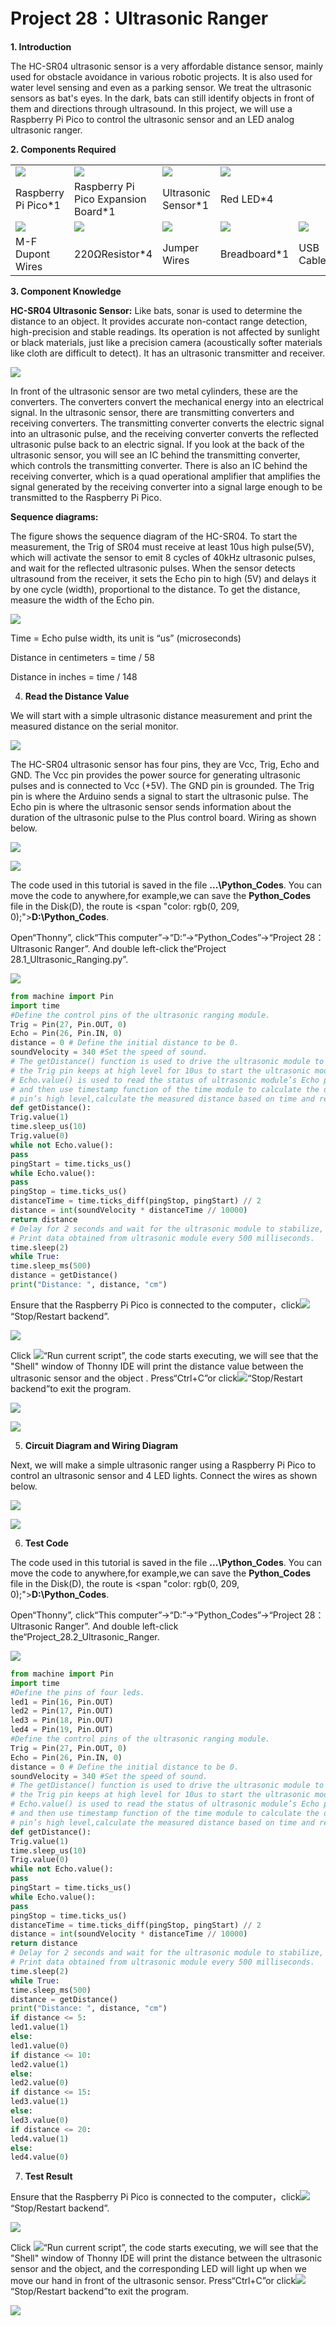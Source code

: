 # Project 28：Ultrasonic Ranger

**1. Introduction**

The HC-SR04 ultrasonic sensor is a very affordable distance sensor, mainly used for obstacle avoidance in various robotic projects. It is also used for water level sensing and even as a parking sensor. We treat the ultrasonic sensors as bat's eyes. In the dark, bats can still identify objects in front of them and directions through ultrasound. In this project, we will use a Raspberry Pi Pico to control the ultrasonic sensor and an LED analog ultrasonic ranger.  

**2. Components Required**

<table>
<tbody>
<tr class="odd">
<td><img src="https://raw.githubusercontent.com/keyestudio/KS3025-KS3025F-Keyestudio-Raspberry-Pi-Pico-Learning-Kit-Complete-Edition-Raspberry-Pi/master/media/ea74681ffd2116a2434692d34c25e829.jpeg" "width:1.92569in;height:0.76667in" /></td>
<td><img src="https://raw.githubusercontent.com/keyestudio/KS3025-KS3025F-Keyestudio-Raspberry-Pi-Pico-Learning-Kit-Complete-Edition-Raspberry-Pi/master/media/bbed91c0b45fcafc7e7163bfeabf68f9.png" "width:1.66944in;height:1.28472in" /></td>
<td><img src="https://raw.githubusercontent.com/keyestudio/KS3025-KS3025F-Keyestudio-Raspberry-Pi-Pico-Learning-Kit-Complete-Edition-Raspberry-Pi/master/media/85df6831220dec7d43a68bfc9b7382cb.png" "width:1.45764in;height:0.96319in" /></td>
<td><img src="https://raw.githubusercontent.com/keyestudio/KS3025-KS3025F-Keyestudio-Raspberry-Pi-Pico-Learning-Kit-Complete-Edition-Raspberry-Pi/master/media/7eb361d680dfa351f07f8527aeb37abd.png" "width:0.275in;height:1.17361in" /></td>
<td></td>
</tr>
<tr class="even">
<td>Raspberry Pi Pico*1</td>
<td>Raspberry Pi Pico Expansion Board*1</td>
<td>Ultrasonic Sensor*1</td>
<td>Red LED*4</td>
<td></td>
</tr>
<tr class="odd">
<td><img src="https://raw.githubusercontent.com/keyestudio/KS3025-KS3025F-Keyestudio-Raspberry-Pi-Pico-Learning-Kit-Complete-Edition-Raspberry-Pi/master/media/1fbdfe0569327d9a42600a54336bf7b5.png" "width:1.38819in;height:1.15833in" /></td>
<td><img src="https://raw.githubusercontent.com/keyestudio/KS3025-KS3025F-Keyestudio-Raspberry-Pi-Pico-Learning-Kit-Complete-Edition-Raspberry-Pi/master/media/098a2730d0b0a2a4b2079e0fc87fd38b.png" "width:1.22639in;height:0.49236in" /></td>
<td><img src="https://raw.githubusercontent.com/keyestudio/KS3025-KS3025F-Keyestudio-Raspberry-Pi-Pico-Learning-Kit-Complete-Edition-Raspberry-Pi/master/media/e9a8d050105397bb183512fb4ffdd2f6.png" "width:0.90694in;height:0.90139in" /></td>
<td><img src="https://raw.githubusercontent.com/keyestudio/KS3025-KS3025F-Keyestudio-Raspberry-Pi-Pico-Learning-Kit-Complete-Edition-Raspberry-Pi/master/media/e380dd26e4825be9a768973802a55fe6.png" "width:0.50347in;height:1.23333in" /></td>
<td><img src="https://raw.githubusercontent.com/keyestudio/KS3025-KS3025F-Keyestudio-Raspberry-Pi-Pico-Learning-Kit-Complete-Edition-Raspberry-Pi/master/media/7dcbd02995be3c142b2f97df7f7c03ce.png" "width:0.99028in;height:0.52986in" /></td>
</tr>
<tr class="even">
<td>M-F Dupont Wires</td>
<td>220ΩResistor*4</td>
<td>Jumper Wires</td>
<td>Breadboard*1</td>
<td>USB Cable*1</td>
</tr>
</tbody>
</table>

**3. Component Knowledge**

**HC-SR04 Ultrasonic Sensor:** Like bats, sonar is used to determine the distance to an object. It provides accurate non-contact range detection, high-precision and stable readings. Its operation is not affected by sunlight or black materials, just like a precision camera (acoustically softer materials like cloth are difficult to detect). It has an ultrasonic transmitter and receiver.

![](../media/e6f6037071e434febf7090b56ac35802.png)

In front of the ultrasonic sensor are two metal cylinders, these are the converters. The converters convert the mechanical energy into an electrical signal. In the ultrasonic sensor, there are transmitting converters and receiving converters. The transmitting converter converts the electric signal into an ultrasonic pulse, and the receiving converter converts the reflected ultrasonic pulse back to an electric signal. If you look at the back of the ultrasonic sensor, you will see an IC behind the transmitting converter, which controls the transmitting converter. There is also an IC behind the receiving converter, which is a quad operational amplifier that amplifies the signal generated by the receiving converter into a signal large enough to be transmitted to the
Raspberry Pi Pico.

**Sequence diagrams:**

The figure shows the sequence diagram of the HC-SR04. To start the measurement, the Trig of SR04 must receive at least 10us high pulse(5V), which will activate the sensor to emit 8 cycles of 40kHz ultrasonic pulses, and wait for the reflected ultrasonic pulses. When the sensor detects ultrasound from the receiver, it sets the Echo pin to high (5V) and delays it by one cycle (width), proportional to the distance. To get the distance, measure the width of the Echo pin.

![](../media/4114885ac4b6214953e3224d8c1d52c4.png)

Time = Echo pulse width, its unit is “us” (microseconds)

Distance in centimeters = time / 58

Distance in inches = time / 148

4.  **Read the Distance Value**
    
We will start with a simple ultrasonic distance measurement and print the measured distance on the serial monitor.
    
![](../media/db430baa07e2e4d9ac9efca1950b953a.jpeg)
    
The HC-SR04 ultrasonic sensor has four pins, they are Vcc, Trig, Echo and GND. The Vcc pin provides the power source for generating ultrasonic pulses and is connected to Vcc (+5V). The GND pin is grounded. The Trig pin is where the Arduino sends a signal to start the ultrasonic pulse. The Echo pin is where the ultrasonic sensor sends information about the duration of the ultrasonic pulse to the Plus control board. Wiring as shown below.
    
![](../media/2e5a5d288a21bc75933876f223a278e4.png)
    
![](../media/92213eb45109991180d9eeadbba009b1.png)

The code used in this tutorial is saved in the file **...\\Python_Codes**. You can move the code to anywhere,for example,we can save the **Python_Codes** file in the Disk(D), the route is <span "color: rgb(0, 209, 0);">**D:\\Python_Codes**</span>.

Open“Thonny”, click“This computer”→“D:”→“Python_Codes”→“Project 28：Ultrasonic Ranger”. And double left-click the“Project 28.1\_Ultrasonic\_Ranging.py”.

![](../media/10b2f1cb3de2eb2b20ac74599eefad51.png)

```python
from machine import Pin
import time
#Define the control pins of the ultrasonic ranging module.
Trig = Pin(27, Pin.OUT, 0)
Echo = Pin(26, Pin.IN, 0)
distance = 0 # Define the initial distance to be 0.
soundVelocity = 340 #Set the speed of sound.
# The getDistance() function is used to drive the ultrasonic module to measure distance,
# the Trig pin keeps at high level for 10us to start the ultrasonic module.
# Echo.value() is used to read the status of ultrasonic module’s Echo pin,
# and then use timestamp function of the time module to calculate the duration of Echo
# pin’s high level,calculate the measured distance based on time and return the value.
def getDistance():
Trig.value(1)
time.sleep_us(10)
Trig.value(0)
while not Echo.value():
pass
pingStart = time.ticks_us()
while Echo.value():
pass
pingStop = time.ticks_us()
distanceTime = time.ticks_diff(pingStop, pingStart) // 2
distance = int(soundVelocity * distanceTime // 10000)
return distance
# Delay for 2 seconds and wait for the ultrasonic module to stabilize,
# Print data obtained from ultrasonic module every 500 milliseconds.
time.sleep(2)
while True:
time.sleep_ms(500)
distance = getDistance()
print("Distance: ", distance, "cm")
```


Ensure that the Raspberry Pi Pico is connected to the computer，click![](../media/27451c8a9c13e29d02bc0f5831cfaf1f.png)“Stop/Restart backend”.

![](../media/905c29b1ee853e9ef60b173dcc42b9da.png)

Click ![](../media/da852227207616ccd9aff28f19e02690.png)“Run current script”, the code starts executing, we will see that the "Shell" window of Thonny IDE will print the distance value between the ultrasonic sensor and the object . Press“Ctrl+C”or click![](../media/27451c8a9c13e29d02bc0f5831cfaf1f.png)“Stop/Restart backend”to exit the program.

![](../media/836df24c2cb42af3bdbb0cd8d0a9df5c.png)

![](../media/ce873cf513307a15f9aa58078c8dd7d6.png)

5.  **Circuit Diagram and Wiring Diagram**
    
Next, we will make a simple ultrasonic ranger using a Raspberry Pi Pico to control an ultrasonic sensor and 4 LED lights. Connect the wires as shown below.

![](../media/fde13d356d164fa9bf4e2f01253a3523.png)

![](../media/1d9e98a0287beea858503dacd289a809.png)

6.  **Test Code**

The code used in this tutorial is saved in the file **...\\Python_Codes**. You can move the code to anywhere,for example,we can save the **Python_Codes** file in the Disk(D), the route is <span "color: rgb(0, 209, 0);">**D:\\Python_Codes**</span>.

Open“Thonny”, click“This computer”→“D:”→“Python_Codes”→“Project 28：Ultrasonic Ranger”. And double left-click the“Project\_28.2\_Ultrasonic\_Ranger.

![](../media/5edda99ce8fadf34bc2fac5969c537b4.png)

```python
from machine import Pin
import time
#Define the pins of four leds.
led1 = Pin(16, Pin.OUT)
led2 = Pin(17, Pin.OUT)
led3 = Pin(18, Pin.OUT)
led4 = Pin(19, Pin.OUT)
#Define the control pins of the ultrasonic ranging module.
Trig = Pin(27, Pin.OUT, 0)
Echo = Pin(26, Pin.IN, 0)
distance = 0 # Define the initial distance to be 0.
soundVelocity = 340 #Set the speed of sound.
# The getDistance() function is used to drive the ultrasonic module to measure distance,
# the Trig pin keeps at high level for 10us to start the ultrasonic module.
# Echo.value() is used to read the status of ultrasonic module’s Echo pin,
# and then use timestamp function of the time module to calculate the duration of Echo
# pin’s high level,calculate the measured distance based on time and return the value.
def getDistance():
Trig.value(1)
time.sleep_us(10)
Trig.value(0)
while not Echo.value():
pass
pingStart = time.ticks_us()
while Echo.value():
pass
pingStop = time.ticks_us()
distanceTime = time.ticks_diff(pingStop, pingStart) // 2
distance = int(soundVelocity * distanceTime // 10000)
return distance
# Delay for 2 seconds and wait for the ultrasonic module to stabilize,
# Print data obtained from ultrasonic module every 500 milliseconds.
time.sleep(2)
while True:
time.sleep_ms(500)
distance = getDistance()
print("Distance: ", distance, "cm")
if distance <= 5:
led1.value(1)
else:
led1.value(0)
if distance <= 10:
led2.value(1)
else:
led2.value(0)
if distance <= 15:
led3.value(1)
else:
led3.value(0)
if distance <= 20:
led4.value(1)
else:
led4.value(0)
```




7.  **Test Result**
    

Ensure that the Raspberry Pi Pico is connected to the computer，click![](../media/27451c8a9c13e29d02bc0f5831cfaf1f.png)“Stop/Restart backend”.
    
![](../media/3990d2c0e3a01c90c3e33b4ce5617c93.png)
    
Click ![](../media/da852227207616ccd9aff28f19e02690.png)“Run current script”, the code starts executing, we will see that the "Shell" window of Thonny IDE will print the distance between the ultrasonic sensor and the object, and the corresponding LED will light up when we move our hand in front of the ultrasonic sensor. Press“Ctrl+C”or click![](../media/27451c8a9c13e29d02bc0f5831cfaf1f.png)“Stop/Restart backend”to exit the program.

![](../media/79cb94c72d78ee8026bc9f3b6f4fb8ee.png)
